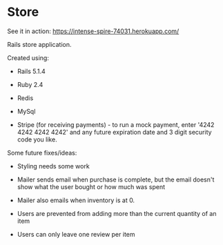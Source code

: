 # Store
See it in action: https://intense-spire-74031.herokuapp.com/

Rails store application.

Created using:

* Rails 5.1.4

* Ruby 2.4

* Redis

* MySql

* Stripe (for receiving payments) - to run a mock payment, enter '4242 4242 4242 4242' and any future expiration date and 3 digit security code you like.

Some future fixes/ideas:

* Styling needs some work

* Mailer sends email when purchase is complete, but the email doesn't show what the user bought or how much was spent

* Mailer also emails when inventory is at 0.

* Users are prevented from adding more than the current quantity of an item

* Users can only leave one review per item
